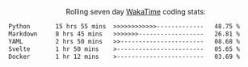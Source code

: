 <p align="center">Rolling seven day <a href="https://wakatime.com/@syrkis"/>WakaTime</a> coding stats:</p>
<!--START_SECTION:waka-->

```txt
Python       15 hrs 55 mins  >>>>>>>>>>>>-------------   48.75 %
Markdown     8 hrs 45 mins   >>>>>>>------------------   26.81 %
YAML         2 hrs 50 mins   >>-----------------------   08.68 %
Svelte       1 hr 50 mins    >------------------------   05.65 %
Docker       1 hr 12 mins    >------------------------   03.69 %
```

<!--END_SECTION:waka-->
